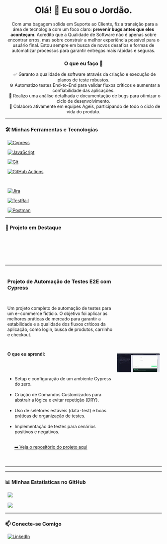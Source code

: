 <h1 align="center">Olá! 👋 Eu sou o Jordão.</h1>

<p align="center">
  Com uma bagagem sólida em Suporte ao Cliente, fiz a transição para a área de tecnologia com um foco claro: <strong>prevenir bugs antes que eles aconteçam</strong>. Acredito que a Qualidade de Software não é apenas sobre encontrar erros, mas sobre construir a melhor experiência possível para o usuário final. Estou sempre em busca de novos desafios e formas de automatizar processos para garantir entregas mais rápidas e seguras.
</p>

<h3 align="center">O que eu faço 🚀</h3>

<p align="center">
  ✅ Garanto a qualidade de software através da criação e execução de planos de teste robustos.<br>
  ⚙️ Automatizo testes End-to-End para validar fluxos críticos e aumentar a confiabilidade das aplicações.<br>
  🐞 Realizo uma análise detalhada e documentação de bugs para otimizar o ciclo de desenvolvimento.<br>
  🤝 Colaboro ativamente em equipes Ágeis, participando de todo o ciclo de vida do produto.
</p>

---

### 🛠️ Minhas Ferramentas e Tecnologias

<p align="center">

  <a href="https://www.cypress.io" target="_blank"> <img src="https://img.shields.io/badge/Cypress-69D3A7?style=for-the-badge&logo=cypress&logoColor=white" alt="Cypress"/> </a>
  
  <a href="https://developer.mozilla.org/en-US/docs/Web/JavaScript" target="_blank"> <img src="https://img.shields.io/badge/JavaScript-F7DF1E?style=for-the-badge&logo=javascript&logoColor=black" alt="JavaScript"/> </a>

  <a href="https://git-scm.com/" target="_blank"> <img src="https://img.shields.io/badge/Git-F05032?style=for-the-badge&logo=git&logoColor=white" alt="Git"/> </a>

  <a href="https://github.com/features/actions" target="_blank"> <img src="https://img.shields.io/badge/GitHub_Actions-2088FF?style=for-the-badge&logo=githubactions&logoColor=white" alt="GitHub Actions"/> </a>

  <br>

  <a href="https://www.atlassian.com/software/jira" target="_blank"> <img src="https://img.shields.io/badge/Jira-0052CC?style=for-the-badge&logo=jira&logoColor=white" alt="Jira"/> </a>

  <a href="https://www.gurock.com/testrail/" target="_blank"> <img src="https://img.shields.io/badge/TestRail-1C2024?style=for-the-badge&logo=testrail&logoColor=white" alt="TestRail"/> </a>

  <a href="https://www.postman.com/" target="_blank"> <img src="https://img.shields.io/badge/Postman-FF6C37?style=for-the-badge&logo=postman&logoColor=white" alt="Postman"/> </a>

</p>

---

### 🌟 Projeto em Destaque

<table width="100%">
  <tr>
    <td width="70%">
      <h3>Projeto de Automação de Testes E2E com Cypress</h3>
      <p>Um projeto completo de automação de testes para um e-commerce fictício. O objetivo foi aplicar as melhores práticas de mercado para garantir a estabilidade e a qualidade dos fluxos críticos da aplicação, como login, busca de produtos, carrinho e checkout.</p>
      <p><strong>O que eu aprendi:</strong></p>
      <ul>
        <li>Setup e configuração de um ambiente Cypress do zero.</li>
        <li>Criação de Comandos Customizados para abstrair a lógica e evitar repetição (DRY).</li>
        <li>Uso de seletores estáveis (data-test) e boas práticas de organização de testes.</li>
        <li>Implementação de testes para cenários positivos e negativos.</li>
      </ul>

      <a href="https://github.com/jordaoaq/test-automation-cypress-saucedemo">➡️ Veja o repositório do projeto aqui</a>

    </td>

    <td width="30%">

      <img src="https://raw.githubusercontent.com/jordaoaq/jordaoaq/refs/heads/main/assets/1755240322738.gif" alt="GIF do projeto" />

    </td>

  </tr>

</table>



---



### 📊 Minhas Estatísticas no GitHub



<p align="center">

  <img height="180em" src="https://github-readme-stats.vercel.app/api?username=jordaoaq&show_icons=true&theme=dracula&include_all_commits=true&count_private=true"/>

  <img height="180em" src="https://github-readme-stats.vercel.app/api/top-langs/?username=jordaoaq&layout=compact&langs_count=7&theme=dracula"/>

</p>



---



### 📫 Conecte-se Comigo



<p align="center">

  <a href="https://www.linkedin.com/in/jordaoaq/" target="_blank"><img src="https://img.shields.io/badge/LinkedIn-0077B5?style=for-the-badge&logo=linkedin&logoColor=white" alt="LinkedIn"></a>

  </p>
